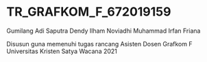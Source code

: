 # TR_GRAFKOM_F_672019159
Gumilang Adi Saputra
Dendy Ilham Noviadhi
Muhammad Irfan Friana

Disusun guna memenuhi tugas rancang Asisten Dosen Grafkom F
Universitas Kristen Satya Wacana 2021
